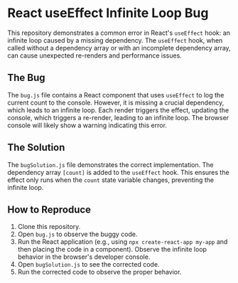 # React useEffect Infinite Loop Bug

This repository demonstrates a common error in React's `useEffect` hook: an infinite loop caused by a missing dependency.  The `useEffect` hook, when called without a dependency array or with an incomplete dependency array, can cause unexpected re-renders and performance issues.

## The Bug

The `bug.js` file contains a React component that uses `useEffect` to log the current count to the console. However, it is missing a crucial dependency, which leads to an infinite loop.  Each render triggers the effect, updating the console, which triggers a re-render, leading to an infinite loop. The browser console will likely show a warning indicating this error.

## The Solution

The `bugSolution.js` file demonstrates the correct implementation.  The dependency array `[count]` is added to the `useEffect` hook. This ensures the effect only runs when the `count` state variable changes, preventing the infinite loop.

## How to Reproduce

1. Clone this repository.
2. Open `bug.js` to observe the buggy code.
3. Run the React application (e.g., using `npx create-react-app my-app` and then placing the code in a component).  Observe the infinite loop behavior in the browser's developer console.
4. Open `bugSolution.js` to see the corrected code.
5. Run the corrected code to observe the proper behavior.